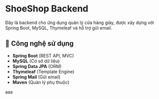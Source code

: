 # ShoeShop Backend

Đây là backend cho ứng dụng quản lý cửa hàng giày, được xây dựng với Spring Boot, MySQL, Thymeleaf và hỗ trợ gửi email.

## 🚀 Công nghệ sử dụng

- **Spring Boot** (REST API, MVC)
- **MySQL** (Cơ sở dữ liệu)
- **Spring Data JPA** (ORM)
- **Thymeleaf** (Template Engine)
- **Spring Mail** (Gửi email)
- **Maven** (Quản lý phụ thuộc)

aaa